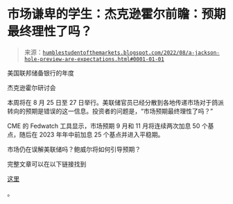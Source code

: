 <!--yml

类别：未分类

date: 2024-05-18 01:40:19

-->

# 市场谦卑的学生：杰克逊霍尔前瞻：预期最终理性了吗？

> 来源：[`humblestudentofthemarkets.blogspot.com/2022/08/a-jackson-hole-preview-are-expectations.html#0001-01-01`](https://humblestudentofthemarkets.blogspot.com/2022/08/a-jackson-hole-preview-are-expectations.html#0001-01-01)

美国联邦储备银行的年度

杰克逊霍尔研讨会

本周将在 8 月 25 日至 27 日举行。美联储官员已经分散到各地传递市场对于鸽派转向的预期是错误的这一信息。投资者的问题是，“市场预期最终理性了吗？”

CME 的 Fedwatch 工具显示，市场预期 9 月和 11 月将连续两次加息 50 个基点，随后在 2023 年年中前加息 25 个基点并进入平稳期。

市场仍在误解美联储吗？鲍威尔将如何引导预期？

完整文章可以在以下链接找到

[这里](https://humblestudentofthemarkets.com/2022/08/22/a-jackson-hole-preview-are-expectations-finally-rational/)

。
